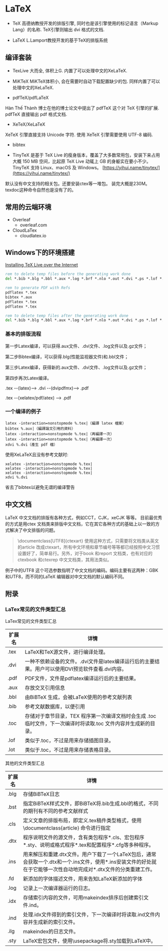 # LaTeX

- TeX
高德纳教授开发的排版引擎,
同时也是该引擎使用的标记语言（Markup Lang）的名称.
TeX引擎则输出 dvi 格式的文档.

- LaTeX
L.Lamport教授开发的基于TeX的排版系统

## 编译套装

- TexLive
大而全, 体积上G. 
内置了可以处理中文的XeLaTeX.

- MiKTeX
MiKTeX体积小, 会在需要时自动下载配置缺少的包. 
同样内置了可以处理中文的XeLaTeX.

- pdfTeX/pdfLaTeX

Hàn Thế Thành 博士在他的博士论文中提出了 pdfTeX 这个对 TeX 引擎的扩展.
pdfTeX 直接输出 pdf 格式文档.

- XeTeX/XeLaTeX

XeTeX 引擎直接支持 Unicode 字符.
使用 XeTeX 引擎需要使用 UTF-8 编码.

- bibtex

- TinyTeX 是基于 TeX Live 的瘦身版本，覆盖了大多数常用包，安装下来占用大概 150 MB 空间，比起原 TeX Live 动辄上 GB 的身躯实在要小不少。
TinyTeX 支持 Linux、macOS 及 Windows。
[https://yihui.name/tinytex/](https://yihui.name/tinytex/)

默认没有中文支持的相关包。还要安装ctex等一堆包。
装完大概是230M。texdoc这种命令自然也是没有了的。

## 常用的云端环境

- Overleaf
  - overleaf.com
- CloudLaTex
  - cloudlatex.io


## Windows下的环境搭建

[Installing TeX Live over the Internet](https://www.tug.org/texlive/acquire-netinstall.html)

```bat
rem to delete temp files before the generating work done
del *.bib *.blg *.bbl *.aux *.log *.brf *.nlo *.out *.dvi *.ps *.lof *.toc *.fls *.fdb_latexmk *.pdfsync *.synctex*.gz *.ind *.ilg *.idx

rem to generate PDF with Refs
pdflatex *.tex
bibtex *.aux
pdflatex *.tex
pdflatex *.tex

rem to delete temp files after the generating work done
del *.bib *.blg *.bbl *.aux *.log *.brf *.nlo *.out *.dvi *.ps *.lof *.toc *.fls *.fdb_latexmk *.pdfsync *.synctex*.gz *.ind *.ilg *.idx
```



### 基本的排版流程
第一步Latex编译，可以获得.aux文件、.dvi文件、.log文件以及.gz文件；

第二步Bibtex编译，可以获得.blg(性能监视器文件)和.bbl文件；

第三步Latex编译，获得新的.aux文件、.dvi文件、.log文件以及.gz文件；

第四步再次Latex编译。

.tex --(latex)--> .dvi --(dvipdfmx)--> .pdf

.tex --(xelatex/pdf/atex) --> .pdf


### 一个编译的例子
```
latex -interaction=nonstopmode %.tex|（編譯 latex 檔案）
bibtex %.aux|（編譯論文引用的資料）
latex -interaction=nonstopmode %.tex|（再編譯一次）
latex -interaction=nonstopmode %.tex|（再編譯一次）
xdvi %.dvi（產生 pdf 檔）
```

使用XeLaTeX且没有参考文献时:
```
xelatex -interaction=nonstopmode %.tex|
xelatex -interaction=nonstopmode %.tex|
xelatex -interaction=nonstopmode %.tex|
xdvi %.dvi
```
省去了bibtex以避免无谓的编译警告

## 中文文档
LaTeX 中文文档的排版有各种方式，例如CCT，CJK，xeCJK 等等。
目前最优秀的方式是用ctex 文档类来排版中文文档，它在其它各种方式的基础上以一致的方式解决了中文排版的问题。
> \documentclass[UTF8]{ctexart}
使用这种方式，只需要将文档类从英文的article 改成ctexart，所有中文环境和章节编号等等都已经按照中文习惯设置好了，简单易行。另外，对于book 和report 文档类，也有对应的ctexbook 和ctexrep 中文文档类，其用法类似。

例子中的UTF8 这个可选参数指明了中文文档的编码。编码主要有这两种：GBK 和UTF8，而不同的LaTeX 编辑器对中文文档的默认编码不同。

## 附录

### LaTex常见的文件类型汇总


LaTex常见的文件类型汇总

| 扩展名 | 详情                                                                                                            |
| ------ | --------------------------------------------------------------------------------------------------------------- |
| .tex   | LaTeX和TeX源文件，进行编译处理。                                                                                |
| .dvi   | 一种不依赖设备的文件。.dvi文件是latex编译运行后的主要结果。用户可以使用DVI预览软件查看.dvi内容。                |
| .pdf   | PDF文件，文件是pdflatex编译运行后的主要结果。                                                                   |
| .aux   | 存放交叉引用信息                                                                                                |
| .bbl   | 由BiBTeX 生成，会被LaTeX使用的参考文献列表                                                                      |
| .bib   | 参考文献数据库，以便引用                                                                                        |
| .toc   | 存储对于章节目录，TEX 程序第一次编译文档时会生成 .toc 临时文件，下一次编译时将读取.toc 文件内容并生成新的目录。 |
| .lof   | 类似于.toc，不过是用来存储插图目录。                                                                            |
| .lot   | 类似于.toc，不过是用来存储表格目录。                                                                            |

其他的文件类型汇总

| 扩展名 | 详情                                                                                                                                                              |
| ------ | ----------------------------------------------------------------------------------------------------------------------------------------------------------------- |
| .blg   | 存储BiBTeX日志                                                                                                                                                    |
| .bst   | 指定BiBTeX样式文件，即BiBTeX将.bib生成.bbl的格式，不同的期刊有不同的参考文献样式                                                                                  |
| .cls   | 定义文章的排版布局，即定义.tex稿件类型格式，使用\documentclass{article} 命令进行指定                                                                              |
| .dtx   | 程序说明文件的源文件，含有类包程序*.cls、宏包程序*.sty、说明或格式程序*.tex和配置程序*.cfg等多种程序。                                                            |
| .ins   | 用来解压和重建.dtx文件。用户下载了一个LaTeX包后，通常会获取一个.dtx和一个.ins文件，使用*.ins安装文件的好处就在于它能够一次性自动地完成对*.dtx文件的分类重建工作。 |
| .fd    | 新添加的字体描述文件，用来告知LaTeX新添加的字体                                                                                                                   |
| .log   | 记录上一次编译器运行的日志。                                                                                                                                      |
| .idx   | 存储索引内容的文件，可用makeindex排序后创建索引文件.ind。                                                                                                         |
| .ind   | 处理.idx文件得到的索引文件，下一次编译时将读取.ind文件内容并生成新的索引文件。                                                                                    |
| .ilg   | makeindex的日志文件。                                                                                                                                             |
| .sty   | LaTeX宏包文件，使用\usepackage将.sty加载到LaTeX中。                                                                                                               |
